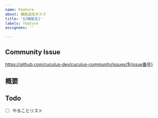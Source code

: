 ```yaml
---
name: Feature
about: 機能追加タスク
title: '${機能名}'
labels: feature
assignees: ''

---
```


## Community Issue
https://github.com/cuculus-dev/cuculus-community/issues/${issue番号}

## 概要

## Todo
- [ ] やることリスト
